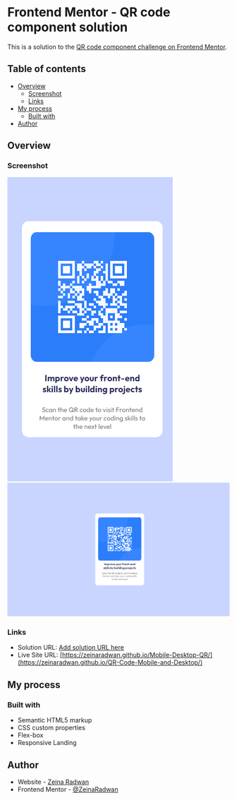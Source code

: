 # Frontend Mentor - QR code component solution

This is a solution to the [QR code component challenge on Frontend Mentor](https://www.frontendmentor.io/challenges/qr-code-component-iux_sIO_H). 

## Table of contents

- [Overview](#overview)
  - [Screenshot](#screenshot)
  - [Links](#links)
- [My process](#my-process)
  - [Built with](#built-with)
- [Author](#author)


## Overview

### Screenshot

![](Images/Mobile-Screenshot.png)
![](Images/Desktop-Screenshot.png)


### Links

- Solution URL: [Add solution URL here](https://your-solution-url.com)
- Live Site URL: [https://zeinaradwan.github.io/Mobile-Desktop-QR/](https://zeinaradwan.github.io/QR-Code-Mobile-and-Desktop/)

## My process

### Built with

- Semantic HTML5 markup
- CSS custom properties
- Flex-box
- Responsive Landing



## Author

- Website - [Zeina Radwan](https://www.your-site.com)
- Frontend Mentor - [@ZeinaRadwan](https://www.frontendmentor.io/profile/ZeinaRadwan)



